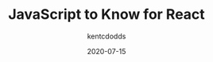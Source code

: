 ---
author: kentcdodds
date: 2020-07-15
tags:
  - javascript
  - react
target_url: https://kentcdodds.com/blog/javascript-to-know-for-react
title: JavaScript to Know for React
---